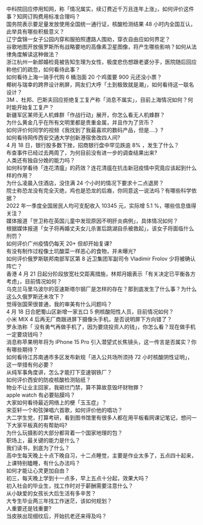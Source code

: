 中科院回应停用知网，称「情况属实，续订费近千万且连年上涨」，如何评价这件事？知网订购费用标准合理吗？  
国务院表示要足量发放使用全国统一通行证，核酸检测结果 48 小时内全国互认，此举具有哪些积极意义？  
辽宁盘锦一女子公园内穿和服拍照遭路人围劝，穿衣自由应如何界定？  
谷歌地图开放俄罗斯所有战略要地的高像素卫星图像，将产生哪些影响？如何从法律角度解读这种做法？  
浙江杭州一新郎婚检竟被告知生理为女性，极度悲伤想跟老婆分手，医院随后回应称他们的疏忽，如何看待此事？  
如何看待上海一骑手代购 6 桶泡面 20 个鸡蛋要 900 元还没小票？  
椰树与瑞幸的跨界设计刷屏，网友们大呼「土到极致就是潮」，如何看待这一联名设计？  
3M 、杜邦、巴斯夫回应拒绝复工复产称「消息不属实」，目前上海情况如何？何时能开始复工复产？  
新疆军区某师无人机蜂群「作战行动」展开，你怎么看无人机蜂群？  
为什么黄金几乎在所有文明里都是贵重金属，并且作为了货币？  
如何评价何同学的视频《我找到了我最喜欢的数码产品，但是....》?  
如何看待网传西安交通大学创新港宿舍改四人间?  
4 月 18 日，银行股多数下挫，招商银行盘中罕见跌逾 8% ，发生了什么？  
布查事件已经过去两周了，为何目前没有进一步的调查结果出来?  
人类还有独自分娩的能力吗？  
如何科学看待「连花清瘟」的药效？连花清瘟在抗击新冠疫情中究竟应该起到什么样的作用？  
为什么凌晨入住酒店，没住满 24 个小时的情况下要求十二点退房？  
院士称恐龙没有完全灭绝，鸡也是恐龙的后裔，你同意这一说法吗？有哪些科学依据？  
2022 年一季度全国居民人均可支配收入 10345 元，实际增 5.1 %，哪些信息值得关注？  
媒体报道「世卫称在英国儿童中发现原因不明肝炎病例」，具体情况如何？  
根据媒体报道「女子将再婚丈夫女儿杀害后跳湖自杀被救起」，该女子将面临什么刑罚？  
如何评价广州疫情仍每天 20+ 但却开始复课?  
有没有制作过程像土坑酸菜一样恶心的食物，并未曝光?  
如何评价俄罗斯联邦南部军区第 8 近卫集团军副司令 Vladimir Frolov 少将被确认阵亡？  
香港 4 月 21 日起分阶段放宽社交距离措施，林郑月娥表示「有关决定已平衡各方考虑」，目前情况如何？  
乌克兰马里乌波尔的亚速斯塔尔钢厂是怎样的存在？那到底发生了什么事？为什么这么久俄罗斯还未攻下？  
觉得张国荣很普通，我的审美有什么问题吗？  
4 月 18 日合肥蜀山区新增一家五口 5 例核酸阳性人员，目前情况如何？  
小米 MIX 4 后再无厂商跟进屏下摄像头手机，是否说明屏下方向错了？  
罗永浩称「 没有勇气再做手机了，因为要烧投资人的钱」，你怎么看？现在做手机一定要烧钱吗？  
消息称苹果明年将为 iPhone 15 Pro 引入潜望式长焦镜头，这一传言是否属实？你有哪些期待？  
如何看待江苏南通市多区发布新规「进入公共场所须持 72 小时核酸阴性证明」，这一举措有何必要？  
从纯军事角度讲，怎么才能打下亚速钢铁厂？  
如何评价西安的防疫核酸检测贴纸？  
物业不让业主回家，我砸烂门禁，算不算故意毁坏财物罪？  
apple watch 有必要贴膜吗？  
大家如何看待最近网络上的梗「玉玉症」？  
宋亚轩一个和弦弹唱六首歌，如何评价他的唱功？  
大二学生党，打算考研，看到图书馆里有很多人都在用平板看网课记笔记，想问一下大家平板真的有帮助吗?  
为什么玩摄影的大部分都背着一个国家地理的包？  
职场上，最关键的能力是什么？  
我们读书，到底为了什么？  
高中生每天晚上十点下晚自习，十二点睡觉，主要是作业太多了，五点四十起来，上课特别瞌睡，有什么办法吗？  
如何才能让心灵更加自由？  
初三，每天晚上学到十一点多，早上五点十分起，效果大吗？  
初入社会的毕业生，找工作时对于薪酬需要注意什么？  
从小缺爱的女孩长大后生活有多辛苦？  
大专生毕业两三年找工作迷茫，该如何规划？  
人重要还是钱重要?  
当皮肤出现细纹后，开始抗老还来得及吗？  
